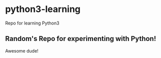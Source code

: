 # python3-learning
Repo for learning Python3

## Random's Repo for experimenting with Python!

Awesome dude!
